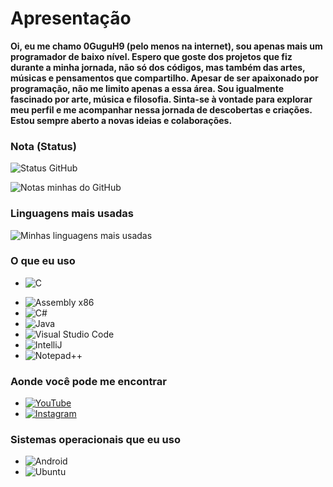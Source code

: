 # Apresentação
**Oi, eu me chamo 0GuguH9 (pelo menos na internet), sou apenas mais um programador de baixo nível. Espero que goste dos projetos que fiz durante a minha jornada, não só dos códigos, mas também das artes, músicas e pensamentos que compartilho. Apesar de ser apaixonado por programação, não me limito apenas a essa área. Sou igualmente fascinado por arte, música e filosofia. Sinta-se à vontade para explorar meu perfil e me acompanhar nessa jornada de descobertas e criações. Estou sempre aberto a novas ideias e colaborações.**

### Nota (Status)

![Status GitHub](http://github-readme-streak-stats.herokuapp.com?user=0GuguH9&theme=transparent&locale=pt-br)

![Notas minhas do GitHub](https://github-readme-stats.vercel.app/api?username=0GuguH9&show_icons=true&theme=transparent&locale=pt-br&custom_title=Meus%20status)

### Linguagens mais usadas

![Minhas linguagens mais usadas](https://github-readme-stats.vercel.app/api/top-langs/?username=0GuguH9&theme=transparent&locale=pt-br&layout=donut)

### O que eu uso

* ![C](https://img.shields.io/badge/C-00599C?style=for-the-badge&logo=c&logoColor=white)
<!-- * ![C++](https://img.shields.io/badge/C%2B%2B-00599C?style=for-the-badge&logo=c%2B%2B&logoColor=white) -->
* ![Assembly x86](https://img.shields.io/badge/_-ASM-6E4C13.svg?style=for-the-badge)
* ![C#](https://res.cloudinary.com/practicaldev/image/fetch/s--jI4D6kUn--/c_limit%2Cf_auto%2Cfl_progressive%2Cq_auto%2Cw_880/https://img.shields.io/badge/C%2523-239120%3Fstyle%3Dfor-the-badge%26logo%3Dc-sharp%26logoColor%3Dwhite)
* ![Java](https://img.shields.io/badge/Java-ED8B00?style=for-the-badge&logo=openjdk&logoColor=white)
* ![Visual Studio Code](https://img.shields.io/badge/Visual_Studio_Code-0078D4?style=for-the-badge&logo=visual%20studio%20code&logoColor=white)
* ![IntelliJ](https://img.shields.io/badge/IntelliJ_IDEA-000000.svg?style=for-the-badge&logo=intellij-idea&logoColor=white)
* ![Notepad++](https://img.shields.io/badge/Notepad++-90E59A.svg?style=for-the-badge&logo=notepad%2B%2B&logoColor=black)

### Aonde você pode me encontrar

* [![YouTube](https://img.shields.io/badge/YouTube-FF0000?style=for-the-badge&logo=youtube&logoColor=white)](https://youtube.com/@0GuguH9)
* [![Instagram](https://img.shields.io/badge/Instagram-E4405F?style=for-the-badge&logo=instagram&logoColor=white)](https://instagram.com/gugu_h_?igshid=ZDdkNTZiNTM=)

### Sistemas operacionais que eu uso

* ![Android](https://img.shields.io/badge/Android-3DDC84?style=for-the-badge&logo=android&logoColor=white)
* ![Ubuntu](https://img.shields.io/badge/Ubuntu-E95420?style=for-the-badge&logo=ubuntu&logoColor=white)
